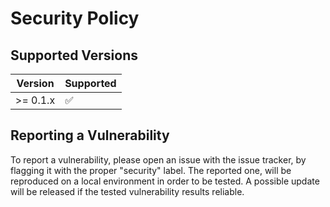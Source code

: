 # Security Policy

## Supported Versions

| Version  | Supported          |
| -------- | ------------------ |
| >= 0.1.x | :white_check_mark: |

## Reporting a Vulnerability

To report a vulnerability, please open an issue with the issue tracker, by flagging it with the proper "security" label.
The reported one, will be reproduced on a local environment in order to be tested. A possible
update will be released if the tested vulnerability results reliable.

